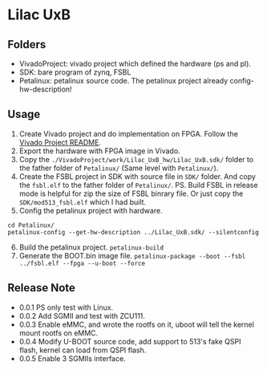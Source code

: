 # Lilac UxB

## Folders

- VivadoProject: vivado project which defined the hardware (ps and pl).
- SDK: bare program of zynq, FSBL
- Petalinux: petalinux source code. The petalinux project already config-hw-description!

## Usage

1. Create Vivado project and do implementation on FPGA. Follow the [Vivado Project README](./VivadoProject/README.md).
2. Export the hardware with FPGA image in Vivado.
3. Copy the `./VivadoProject/work/Lilac_UxB_hw/Lilac_UxB.sdk/` folder to the father folder of `Petalinux/` (Same level with `Petalinux/`).
4. Create the FSBL project in SDK with source file in `SDK/` folder. And copy the `fsbl.elf` to the father folder of `Petalinux/`. PS. Build FSBL in release mode is helpful for zip the size of FSBL binrary file. Or just copy the `SDK/mod513_fsbl.elf` which I had built.
5. Config the petalinux project with hardware.  
  ```
  cd Petalinux/
  petalinux-config --get-hw-description ../Lilac_UxB.sdk/ --silentconfig
  ```
6. Build the petalinux project. `petalinux-build`
7. Generate the BOOT.bin image file. `petalinux-package --boot --fsbl ../fsbl.elf --fpga --u-boot --force`

## Release Note

- 0.0.1 PS only test with Linux.
- 0.0.2 Add SGMII and test with ZCU111.
- 0.0.3 Enable eMMC, and wrote the rootfs on it, uboot will tell the kernel mount rootfs on eMMC.
- 0.0.4 Modify U-BOOT source code, add support to 513's fake QSPI flash, kernel can load from QSPI flash.
- 0.0.5 Enable 3 SGMIIs interface.
